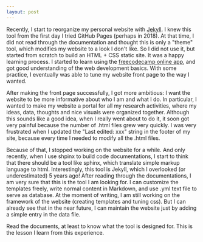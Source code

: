 ```yaml
---
layout: post
---
```


Recently, I start to reorganize my personal website with [Jekyll](https://jekyllrb.com/). I knew this tool from the first day I tried GitHub Pages (perhaps in 2018). At that time, I did not read through the documentation and thought this is only a "theme" tool, which modifies my website to a look I don't like. So I did not use it, but started from scratch to build an HTML + CSS static site. It was a happy learning process. I started to learn using the [freecodecamp online app](freecodecamp.org), and got good understanding of the web development basics. With some practice, I eventually was able to tune my website front page to the way I wanted. 

After making the front page successfully, I got more ambitious: I want the website to be more informative about who I am and what I do. In particular, I wanted to make my website a portal for all my research activities, where my ideas, data, thoughts and nice visuals were organized together. Although this sounds like a good idea, when I really went about to do it, it soon got very painful because the number of .html files grew very quickly. I was very frustrated when I updated the "Last edited: xxx" string in the footer of my site, because every time I needed to modify all the .html files. 

Because of that, I stopped working on the website for a while. And only recently, when I use shpinx to build code documentations, I start to think that there should be a tool like sphinx, which translate simple markup language to html. Interestingly, this tool is Jekyll, which I overlooked (or underestimated) 5 years ago! After reading through the documentations, I am very sure that this is the tool I am looking for. I can customize the templates freely, write normal content in Markdown, and use .yml text file to serve as database. At the moment of writing, I am still working on the framework of the website (creating templates and tuning css). But I can already see that in the near future, I can maintain the website just by adding a simple entry in the data file. 

Read the documents, at least to know what the tool is designed for. This is the lesson I learn from this experience. 